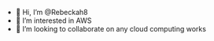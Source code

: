 - 👋 Hi, I’m @Rebeckah8
- 👀 I’m interested in AWS 
- 💞️ I’m looking to collaborate on any cloud computing works
  


